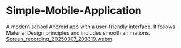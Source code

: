 # Simple-Mobile-Application
A modern school Android app with a user-friendly interface. It follows Material Design principles and includes smooth animations.
[Screen_recording_20250307_203319.webm](https://github.com/user-attachments/assets/e791ab9b-c08e-4874-83cc-0ef8671c2fbf)

